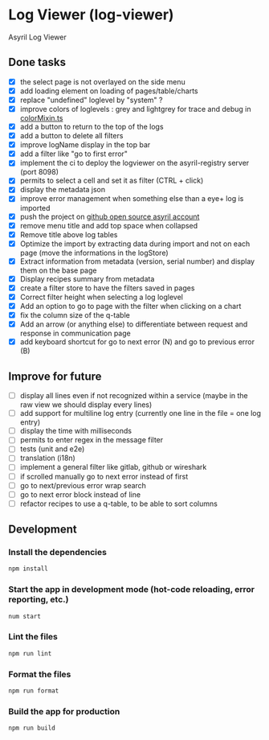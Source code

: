 # Log Viewer (log-viewer)

Asyril Log Viewer

## Done tasks
- [x] the select page is not overlayed on the side menu
- [x] add loading element on loading of pages/table/charts
- [x] replace "undefined" loglevel by "system" ?
- [x] improve colors of loglevels : grey and lightgrey for trace and debug in [colorMixin.ts](src/mixins/colorsMixin.ts)
- [x] add a button to return to the top of the logs
- [x] add a button to delete all filters
- [x] improve logName display in the top bar
- [x] add a filter like "go to first error"
- [x] implement the ci to deploy the logviewer on the asyril-registry server (port 8098)
- [x] permits to select a cell and set it as filter (CTRL + click)
- [x] display the metadata json
- [x] improve error management when something else than a eye+ log is imported
- [x] push the project on [github open source asyril account](https://github.com/AsyrilSA/log-viewer/tree/master)
- [x] remove menu title and add top space when collapsed
- [x] Remove title above log tables
- [x] Optimize the import by extracting data during import and not on each page (move the informations in the logStore)
- [x] Extract information from metadata (version, serial number) and display them on the base page
- [x] Display recipes summary from metadata
- [x] create a filter store to have the filters saved in pages
- [x] Correct filter height when selecting a log loglevel
- [x] Add an option to go to page with the filter when clicking on a chart
- [x] fix the column size of the q-table
- [x] Add an arrow (or anything else) to differentiate between request and response in communication page
- [x] add keyboard shortcut for go to next error (N) and go to previous error (B)

## Improve for future
- [ ] display all lines even if not recognized within a service (maybe in the raw view we should display every lines)
- [ ] add support for multiline log entry (currently one line in the file = one log entry)
- [ ] display the time with milliseconds
- [ ] permits to enter regex in the message filter
- [ ] tests (unit and e2e)
- [ ] translation (i18n)
- [ ] implement a general filter like gitlab, github or wireshark
- [ ] if scrolled manually go to next error instead of first
- [ ] go to next/previous error wrap search
- [ ] go to next error block instead of line
- [ ] refactor recipes to use a q-table, to be able to sort columns

## Development

### Install the dependencies

```bash
npm install
```

### Start the app in development mode (hot-code reloading, error reporting, etc.)

```bash
num start
```

### Lint the files

```bash
npm run lint
```

### Format the files

```bash
npm run format
```

### Build the app for production

```bash
npm run build
```
